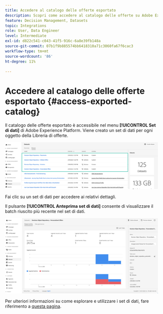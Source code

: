 ```yaml
---
title: Accedere al catalogo delle offerte esportato
description: Scopri come accedere al catalogo delle offerte su Adobe Experience Platform una volta esportato
feature: Decision Management, Datasets
topic: Integrations
role: User, Data Engineer
level: Intermediate
exl-id: d822c541-c043-41f5-916c-6a8e39fb148a
source-git-commit: 07b1f9b885574bb6418310a71c3060fa67f6cac3
workflow-type: tm+mt
source-wordcount: '86'
ht-degree: 11%

---
```


# Accedere al catalogo delle offerte esportato {#access-exported-catalog}

Il catalogo delle offerte esportato è accessibile nel menu **[!UICONTROL Set di dati]** di Adobe Experience Platform. Viene creato un set di dati per ogni oggetto della Libreria di offerte.

![](../assets/datasets-list.png)

Fai clic su un set di dati per accedere ai relativi dettagli.

Il pulsante **[!UICONTROL Anteprima set di dati]** consente di visualizzare il batch riuscito più recente nel set di dati.

![](../assets/dataset-activity.png)

Per ulteriori informazioni su come esplorare e utilizzare i set di dati, fare riferimento a [questa pagina](../../data/get-started-datasets.md).
